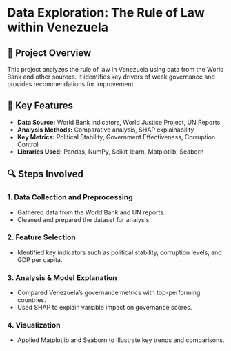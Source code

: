 # Data Exploration: The Rule of Law within Venezuela

## 📌 Project Overview  
This project analyzes the rule of law in Venezuela using data from the World Bank and other sources. It identifies key drivers of weak governance and provides recommendations for improvement.

## 🚀 Key Features  
- **Data Source:** World Bank indicators, World Justice Project, UN Reports  
- **Analysis Methods:** Comparative analysis, SHAP explainability  
- **Key Metrics:** Political Stability, Government Effectiveness, Corruption Control  
- **Libraries Used:** Pandas, NumPy, Scikit-learn, Matplotlib, Seaborn  

## 🔍 Steps Involved  

### 1. Data Collection and Preprocessing  
- Gathered data from the World Bank and UN reports.  
- Cleaned and prepared the dataset for analysis.  

### 2. Feature Selection  
- Identified key indicators such as political stability, corruption levels, and GDP per capita.  

### 3. Analysis & Model Explanation  
- Compared Venezuela’s governance metrics with top-performing countries.  
- Used SHAP to explain variable impact on governance scores.  

### 4. Visualization  
- Applied Matplotlib and Seaborn to illustrate key trends and comparisons.  

